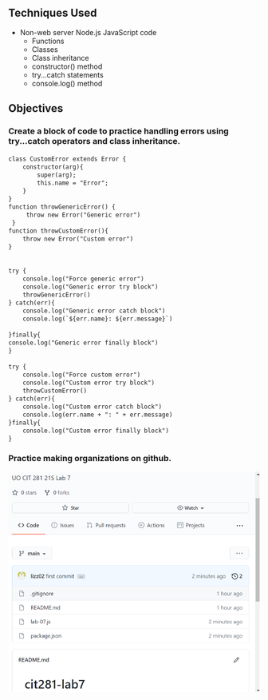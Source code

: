## Techniques Used 

- Non-web server Node.js JavaScript code
    - Functions
    - Classes
    - Class inheritance
    - constructor() method
    - try...catch statements
    - console.log() method

## Objectives

### Create a block of code to practice handling errors using try...catch operators and class inheritance. 

```
class CustomError extends Error {
    constructor(arg){
        super(arg);
        this.name = "Error";
    }
}
function throwGenericError() {
     throw new Error("Generic error")
 }
function throwCustomError(){
    throw new Error("Custom error")
}


try {
    console.log("Force generic error")
    console.log("Generic error try block")
    throwGenericError()
} catch(err){
    console.log("Generic error catch block")
    console.log(`${err.name}: ${err.message}`)

}finally{
console.log("Generic error finally block")
}

try {
    console.log("Force custom error")
    console.log("Custom error try block")
    throwCustomError()
} catch(err){
    console.log("Custom error catch block")
    console.log(err.name + ": " + err.message)
}finally{
    console.log("Custom error finally block")
}
```
### Practice making organizations on github.

![lab-07](lab-07.png)
